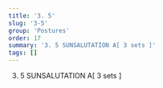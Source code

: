 ```yaml
---
title: '3. 5'
slug: '3-5'
group: 'Postures'
order: 17
summary: '3. 5 SUNSALUTATION A[ 3 sets ]'
tags: []
---
```


3. 5
SUNSALUTATION A[ 3 sets ]
